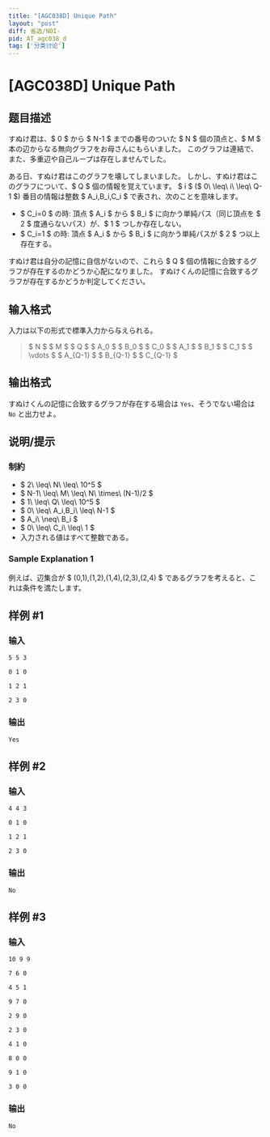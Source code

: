 ```yaml
---
title: "[AGC038D] Unique Path"
layout: "post"
diff: 省选/NOI-
pid: AT_agc038_d
tag: ['分类讨论']
---
```


# [AGC038D] Unique Path

## 题目描述

[problemUrl]: https://atcoder.jp/contests/agc038/tasks/agc038_d

すぬけ君は、$ 0 $ から $ N-1 $ までの番号のついた $ N $ 個の頂点と、$ M $ 本の辺からなる無向グラフをお母さんにもらいました。 このグラフは連結で、また、多重辺や自己ループは存在しませんでした。

ある日、すぬけ君はこのグラフを壊してしまいました。 しかし、すぬけ君はこのグラフについて、$ Q $ 個の情報を覚えています。 $ i $ ($ 0\ \leq\ i\ \leq\ Q-1 $) 番目の情報は整数 $ A_i,B_i,C_i $ で表され、次のことを意味します。

- $ C_i=0 $ の時: 頂点 $ A_i $ から $ B_i $ に向かう単純パス（同じ頂点を $ 2 $ 度通らないパス）が、$ 1 $ つしか存在しない。
- $ C_i=1 $ の時: 頂点 $ A_i $ から $ B_i $ に向かう単純パスが $ 2 $ つ以上存在する。

すぬけ君は自分の記憶に自信がないので、これら $ Q $ 個の情報に合致するグラフが存在するのかどうか心配になりました。 すぬけくんの記憶に合致するグラフが存在するかどうか判定してください。

## 输入格式

入力は以下の形式で標準入力から与えられる。

> $ N $ $ M $ $ Q $ $ A_0 $ $ B_0 $ $ C_0 $ $ A_1 $ $ B_1 $ $ C_1 $ $ \vdots $ $ A_{Q-1} $ $ B_{Q-1} $ $ C_{Q-1} $

## 输出格式

すぬけくんの記憶に合致するグラフが存在する場合は `Yes`、そうでない場合は `No` と出力せよ。

## 说明/提示

### 制約

- $ 2\ \leq\ N\ \leq\ 10^5 $
- $ N-1\ \leq\ M\ \leq\ N\ \times\ (N-1)/2 $
- $ 1\ \leq\ Q\ \leq\ 10^5 $
- $ 0\ \leq\ A_i,B_i\ \leq\ N-1 $
- $ A_i\ \neq\ B_i $
- $ 0\ \leq\ C_i\ \leq\ 1 $
- 入力される値はすべて整数である。

### Sample Explanation 1

例えば、辺集合が $ (0,1),(1,2),(1,4),(2,3),(2,4) $ であるグラフを考えると、これは条件を満たします。

## 样例 #1

### 输入

```
5 5 3
0 1 0
1 2 1
2 3 0
```

### 输出

```
Yes
```

## 样例 #2

### 输入

```
4 4 3
0 1 0
1 2 1
2 3 0
```

### 输出

```
No
```

## 样例 #3

### 输入

```
10 9 9
7 6 0
4 5 1
9 7 0
2 9 0
2 3 0
4 1 0
8 0 0
9 1 0
3 0 0
```

### 输出

```
No
```

